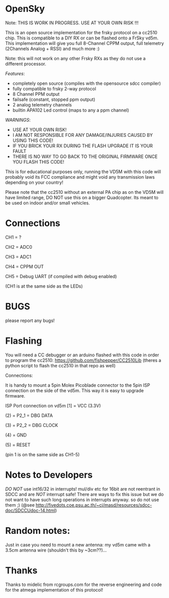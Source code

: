 # OpenSky

Note: THIS IS WORK IN PROGRESS.
      USE AT YOUR OWN RISK !!!

This is an open source implementation for the frsky protocol on
a cc2510 chip. This is compatible to a DIY RX or can be flashed
onto a FrSky vd5m.
This implementation will give you full 8-Channel CPPM output,
full telemetry (2Channels Analog + RSSI) and much more :)

Note: this will not work on any other Frsky RXs as they do not use
a different processor.

_Features_:
* completely open source (compiles with the opensource sdcc compiler)
* fully compatible to frsky 2-way protocol
* 8 Channel PPM output
* failsafe (constant, stopped ppm output)
* 2 analog telemetry channels
* builtin APA102 Led control (maps to any a ppm channel)

_WARNINGS_:
* USE AT YOUR OWN RISK!
* I AM NOT RESPONSIBLE FOR ANY DAMAGE/INJURIES CAUSED BY USING THIS CODE!
* IF YOU BRICK YOUR RX DURING THE FLASH UPGRADE IT IS YOUR FAULT
* THERE IS NO WAY TO GO BACK TO THE ORIGINAL FIRMWARE ONCE YOU FLASH THIS CODE!

This is for educational purposes only, running the VD5M with this code
will probably void its FCC compliance and might void any transmission laws
depending on your country!

Please note that the cc2510 without an external PA chip as on the
VD5M will have limited range, DO NOT use this on a bigger Quadcopter.
Its meant to be used on indoor and/or small vehicles.


# Connections

CH1 = ?

CH2 = ADC0

CH3 = ADC1

CH4 = CPPM OUT

CH5 = Debug UART (if compiled with debug enabled)

(CH1 is at the same side as the LEDs)

# BUGS

please report any bugs!

# Flashing

You will need a CC debugger or an arduino flashed with this code in order to program the cc2510:
https://github.com/fishpepper/CC2510Lib
(theres a python script to flash the cc2510 in that repo as well)

Connections:

It is handy to mount a 5pin Molex Picoblade connector to the
5pin ISP connection on the side of the vd5m. This way it is easy
to upgrade firmware.

ISP Port connection on vd5m
[1] = VCC (3.3V)

(2) = P2_1 = DBG DATA

(3) = P2_2 = DBG CLOCK

(4) = GND

(5) = RESET

(pin 1 is on the same side as CH1-5)

# Notes to Developers

_DO NOT_ use int16/32 in interrupts! mul/div etc for 16bit are not reentrant in SDCC
and are _NOT_ interrupt safe! There are ways to fix this issue but we do not
want to have such long operations in interrupts anyway. so do not use them ;)
(@see http://fivedots.coe.psu.ac.th/~cj/masd/resources/sdcc-doc/SDCCUdoc-14.html)

# Random notes:

Just in case you need to mount a new antenna:
my vd5m came with a 3.5cm antenna wire (shouldn't this by ~3cm??)...


# Thanks

Thanks to midelic from rcgroups.com for the reverse engineering and
code for the atmega implementation of this protocol!

